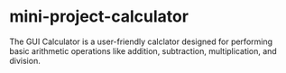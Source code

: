 # mini-project-calculator
The GUI Calculator is a user-friendly calclator designed for performing basic arithmetic operations like addition, subtraction, multiplication, and division.
